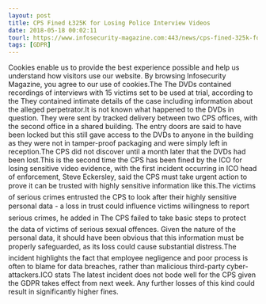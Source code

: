 ```yaml
---
layout: post
title: CPS Fined Ł325K for Losing Police Interview Videos
date: 2018-05-18 00:02:11
tourl: https://www.infosecurity-magazine.com:443/news/cps-fined-325k-for-losing-police/
tags: [GDPR]
---
```

Cookies enable us to provide the best experience possible and help us understand how visitors use our website. By browsing Infosecurity Magazine, you agree to our use of cookies.The The DVDs contained recordings of interviews with 15 victims set to be used at trial, according to the They contained intimate details of the case including information about the alleged perpetrator.It is not known what happened to the DVDs in question. They were sent by tracked delivery between two CPS offices, with the second office in a shared building. The entry doors are said to have been locked but this still gave access to the DVDs to anyone in the building as they were not in tamper-proof packaging and were simply left in reception.The CPS did not discover until a month later that the DVDs had been lost.This is the second time the CPS has been fined by the ICO for losing sensitive video evidence, with the first incident occurring in ICO head of enforcement, Steve Eckersley, said the CPS must take urgent action to prove it can be trusted with highly sensitive information like this.The victims of serious crimes entrusted the CPS to look after their highly sensitive personal data - a loss in trust could influence victims willingness to report serious crimes, he added in The CPS failed to take basic steps to protect the data of victims of serious sexual offences. Given the nature of the personal data, it should have been obvious that this information must be properly safeguarded, as its loss could cause substantial distress.The incident highlights the fact that employee negligence and poor process is often to blame for data breaches, rather than malicious third-party cyber-attackers.ICO stats The latest incident does not bode well for the CPS given the GDPR takes effect from next week. Any further losses of this kind could result in significantly higher fines.